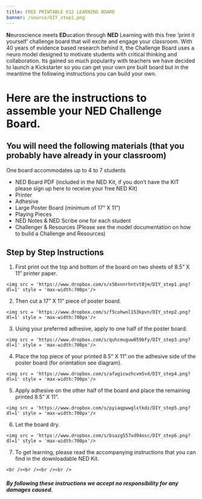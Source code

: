 ```yaml
---
title: FREE PRINTABLE K12 LEARNING BOARD
banner: /source/DIY_step1.png
---
```

**N**euroscience meets **ED**ucation through **NED** Learning with this
free ‘print it yourself’ challenge board that will excite and engage your
classroom. With 40 years of evidence based research behind it, the Challenge
Board uses a neuro model designed to motivate students with critical thinking
and collaboration. Its gained so much popularity with teachers we have decided
to launch a Kickstarter so you can get your own pre built board but in the
meantime the following instructions you can build your own.

# Here are the instructions to assemble your NED Challenge Board.

## You will need the following materials (that you probably have already in your classroom)

One board accommodates up to 4 to 7 students

* NED Board PDF (included in the NED Kit, if you
  don’t have the KIT please sign up here to receive your free NED Kit)
* Printer
* Adhesive
* Large Poster Board (minimum of 17” X 11”)
* Playing Pieces
* NED Notes & NED Scribe one for each student
* Challenger & Resources (Please see the model
  documentation on how to build a Challenge and Resources)

## Step by Step Instructions

1. First print out the top and bottom of the board
   on two sheets of 8.5” X 11” printer paper.
```
<img src = 'https://www.dropbox.com/s/x58xnnrhntvt0jm/DIY_step1.png?dl=1' style = 'max-width:700px'/>
```
2. Then cut a 17” X 11” piece of poster board.
```
<img src = 'https://www.dropbox.com/s/f5cohwnl153kpvn/DIY_step2.png?dl=1' style = 'max-width:700px'/>
```
3. Using your preferred adhesive, apply to one half of the poster board.
```
<img src = 'https://www.dropbox.com/s/quhcmuguw859bfy/DIY_step3.png?dl=1' style = 'max-width:700px'/>
```
4. Place the top piece of your printed 8.5” X 11” on the adhesive side of the poster board (for orientation see diagram).
```
<img src = 'https://www.dropbox.com/s/afagicwzhcvm5vd/DIY_step4.png?dl=1' style = 'max-width:700px'/>
```
5. Apply adhesive on the other half of the board and place the remaining printed 8.5” X 11”.
```
<img src = 'https://www.dropbox.com/s/pyiaqpwwglxtkdz/DIY_step5.png?dl=1' style = 'max-width:700px'/>
```
6. Let the board dry.
```
<img src = 'https://www.dropbox.com/s/bsazg557vd94osc/DIY_step6.png?dl=1' style = 'max-width:700px'/>
```
7. To get learning, please read the accompanying instructions that you can find in the downloadable NED Kit.


```
<br /><br /><br /><br />
```



##### By following these instructions we accept no responsibility for any damages caused.



